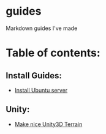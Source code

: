 # guides
Markdown guides I've made

# Table of contents:

## Install Guides:
 - [Install Ubuntu server](https://github.com/David-DGC/guides/blob/main/ubuntu-server.md)
## Unity:
 - [Make nice Unity3D Terrain](https://github.com/David-DGC/guides/blob/main/unity-terrain.md)
